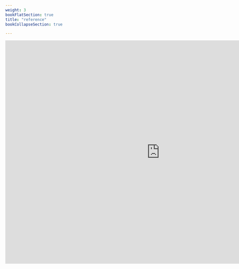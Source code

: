 ```yaml
---
weight: 3
bookFlatSection: true
title: "reference"
bookCollapseSection: true

---
```


<iframe src="https://hydra.ojack.xyz/api" frameBorder="0" width="965" frame="false" height="700"></iframe>